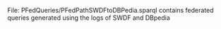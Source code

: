 File: PFedQueries/PFedPathSWDFtoDBPedia.sparql contains federated queries generated using the logs of SWDF and DBpedia
